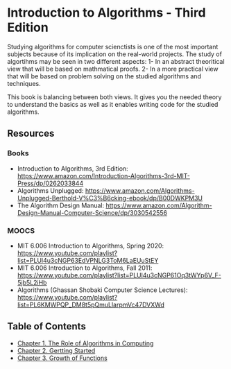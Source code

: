 # Introduction to Algorithms - Third Edition
Studying algorithms for computer scienctists is one of the most important subjects because of its implication on the real-world projects. The study of algortihms may be seen in two different aspects:
1- In an abstract theoritical view that will be based on mathmatical proofs.
2- In a more practical view that will be based on problem solving on the studied algorithms and techniques.

This book is balancing between both views. It gives you the needed theory to understand the basics as well as it enables writing code for the studied algorithms.

## Resources
### Books
- Introduction to Algorithms, 3rd Edition: https://www.amazon.com/Introduction-Algorithms-3rd-MIT-Press/dp/0262033844
- Algorithms Unplugged: https://www.amazon.com/Algorithms-Unplugged-Berthold-V%C3%B6cking-ebook/dp/B00DWKPM3U
- The Algorithm Design Manual: https://www.amazon.com/Algorithm-Design-Manual-Computer-Science/dp/3030542556
### MOOCS
- MIT 6.006 Introduction to Algorithms, Spring 2020: https://www.youtube.com/playlist?list=PLUl4u3cNGP63EdVPNLG3ToM6LaEUuStEY
- MIT 6.006 Introduction to Algorithms, Fall 2011: https://www.youtube.com/playlist?list=PLUl4u3cNGP61Oq3tWYp6V_F-5jb5L2iHb
- Algorithms (Ghassan Shobaki Computer Science Lectures): https://www.youtube.com/playlist?list=PL6KMWPQP_DM8t5pQmuLlarpmVc47DVXWd

<!-- TOC depthFrom:1 depthTo:6 withLinks:1 updateOnSave:1 orderedList:0 -->
## Table of Contents
- [Chapter 1. The Role of Algorithms in Computing](#)
- [Chapter 2. Gertting Started](#)
- [Chapter 3. Growth of Functions](#)
<!-- /TOC -->